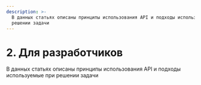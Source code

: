 ```yaml
---
description: >-
  В данных статьях описаны принципы использования API и подходы используемые при
  решении задачи
---
```


# 2. Для разработчиков

В данных статьях описаны принципы использования API и подходы используемые при решении задачи
